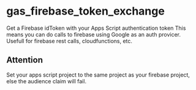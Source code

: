 # gas_firebase_token_exchange
Get a Firebase idToken with your Apps Script authentication token
This means  you can  do calls to firebase using Google as an auth provicer. Usefull for firebase rest calls, cloudfunctions, etc.

## Attention
Set your apps script project to the same project as your firebase project, else the audience claim will fail.
